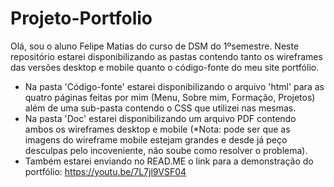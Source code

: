 # Projeto-Portfolio
Olá, sou o aluno Felipe Matias do curso de DSM do 1ºsemestre. Neste repositório estarei disponibilizando as pastas contendo tanto os wireframes das versões desktop e mobile quanto
o código-fonte do meu site portfólio. 
- Na pasta 'Código-fonte' estarei disponibilizando o arquivo 'html' para as quatro páginas feitas por mim (Menu, Sobre mim, Formação, Projetos) além de uma sub-pasta contendo o CSS que utilizei nas mesmas.
- Na pasta 'Doc' estarei disponibilizando um arquivo PDF contendo ambos os wireframes desktop e mobile (*Nota: pode ser que as imagens do wireframe mobile estejam grandes e desde já peço desculpas pelo incoveniente, não soube como resolver o problema).
- Também estarei enviando no READ.ME o link para a demonstração do portfólio: https://youtu.be/7L7jl9VSF04
